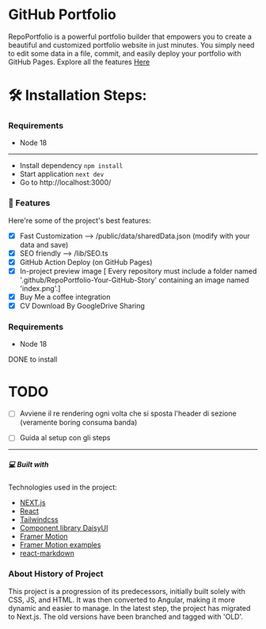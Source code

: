 # GitHub Portfolio
RepoPortfolio is a powerful portfolio builder that empowers you to create a beautiful and customized portfolio website in just minutes. You simply need to edit some data in a file, commit, and easily deploy your portfolio with GitHub Pages. Explore all the features [Here](#Features)


# 🛠️ Installation Steps:

### Requirements
*  Node 18
---

- Install dependency `npm install`
- Start application `next dev`
- Go to http://localhost:3000/

### 🧐 Features
Here're some of the project's best features:

- [X] Fast Customization --> /public/data/sharedData.json (modify with your data and save)
- [X] SEO friendly --> /lib/SEO.ts
- [X] GitHub Action Deploy (on GitHub Pages)
- [X] In-project preview image [ Every repository must include a folder named '.github/RepoPortfolio-Your-GitHub-Story' containing an image named 'index.png'.]
- [X] Buy Me a coffee integration
- [X] CV Download By GoogleDrive Sharing

### Requirements

- Node 18

DONE to install

# TODO
- [ ] Avviene il re rendering ogni volta che si sposta l'header di sezione (veramente boring consuma banda)
- [ ] Guida al setup con gli steps


---
##### 💻 Built with
Technologies used in the project:

- [NEXT.js](https://nextjs.org/)
- [React](https://react.dev/)
- [Tailwindcss](https://tailwindcss.com/)
- [Component library DaisyUI](https://daisyui.com/)
- [Framer Motion](https://www.framer.com/motion/)
- [Framer Motion examples](https://framermotionexamples.com/)
- [react-markdown](https://remarkjs.github.io/react-markdown/)



### About History of Project 

This project is a progression of its predecessors, initially built solely with CSS, JS, and HTML. It was then converted to Angular, making it more dynamic and easier to manage. In the latest step, the project has migrated to Next.js. The old versions have been branched and tagged with 'OLD'.